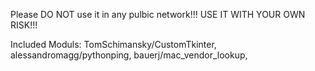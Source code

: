 Please DO NOT use it in any pulbic network!!!
USE IT WITH YOUR OWN RISK!!!

Included Moduls:
TomSchimansky/CustomTkinter,
alessandromagg/pythonping,
bauerj/mac_vendor_lookup,

